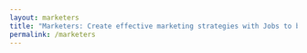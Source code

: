 ```yaml
---
layout: marketers
title: "Marketers: Create effective marketing strategies with Jobs to be Done."
permalink: /marketers
---
```

